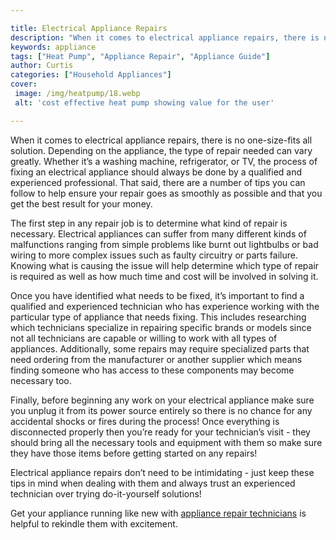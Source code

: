 ```yaml
---

title: Electrical Appliance Repairs
description: "When it comes to electrical appliance repairs, there is no one-size-fits all solution. Depending on the appliance, the type of rep...learn more about it now"
keywords: appliance
tags: ["Heat Pump", "Appliance Repair", "Appliance Guide"]
author: Curtis
categories: ["Household Appliances"]
cover: 
 image: /img/heatpump/18.webp
 alt: 'cost effective heat pump showing value for the user'

---
```


When it comes to electrical appliance repairs, there is no one-size-fits all solution. Depending on the appliance, the type of repair needed can vary greatly. Whether it’s a washing machine, refrigerator, or TV, the process of fixing an electrical appliance should always be done by a qualified and experienced professional. That said, there are a number of tips you can follow to help ensure your repair goes as smoothly as possible and that you get the best result for your money.

The first step in any repair job is to determine what kind of repair is necessary. Electrical appliances can suffer from many different kinds of malfunctions ranging from simple problems like burnt out lightbulbs or bad wiring to more complex issues such as faulty circuitry or parts failure. Knowing what is causing the issue will help determine which type of repair is required as well as how much time and cost will be involved in solving it. 

Once you have identified what needs to be fixed, it’s important to find a qualified and experienced technician who has experience working with the particular type of appliance that needs fixing. This includes researching which technicians specialize in repairing specific brands or models since not all technicians are capable or willing to work with all types of appliances. Additionally, some repairs may require specialized parts that need ordering from the manufacturer or another supplier which means finding someone who has access to these components may become necessary too. 

Finally, before beginning any work on your electrical appliance make sure you unplug it from its power source entirely so there is no chance for any accidental shocks or fires during the process! Once everything is disconnected properly then you’re ready for your technician’s visit - they should bring all the necessary tools and equipment with them so make sure they have those items before getting started on any repairs! 

Electrical appliance repairs don’t need to be intimidating - just keep these tips in mind when dealing with them and always trust an experienced technician over trying do-it-yourself solutions!

Get your appliance running like new with <a href="/pages/appliance-repair-technicians/">appliance repair technicians</a> is helpful to rekindle them with excitement.